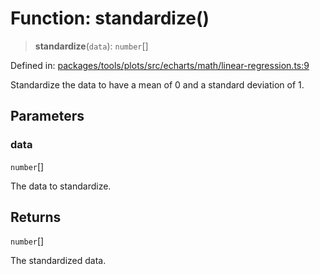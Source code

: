 # Function: standardize()

> **standardize**(`data`): `number`[]

Defined in: [packages/tools/plots/src/echarts/math/linear-regression.ts:9](https://github.com/GeoDaCenter/openassistant/blob/dc72d81a35cf8e46295657303846fbb4ad891993/packages/tools/plots/src/echarts/math/linear-regression.ts#L9)

Standardize the data to have a mean of 0 and a standard deviation of 1.

## Parameters

### data

`number`[]

The data to standardize.

## Returns

`number`[]

The standardized data.

